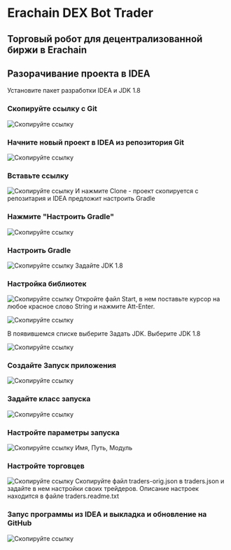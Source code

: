 # Erachain DEX Bot Trader
## Торговый робот для децентрализованной биржи в Erachain

## Разорачивание проекта в IDEA
Установите пакет разработки IDEA и JDK 1.8


### Скопируйте ссылку с Git
![Скопируйте ссылку](TRADER/help/001.png)


### Начните новый проект в IDEA из репозитория Git
![Скопируйте ссылку](TRADER/help/002.png)


### Вставьте ссылку
![Скопируйте ссылку](TRADER/help/003.jpg)
И нажмите Clone - проект скопируется с репозитария и IDEA предложит настроить Gradle


### Нажмите "Настроить Gradle"
![Скопируйте ссылку](TRADER/help/004.jpg)


### Настроить Gradle
![Скопируйте ссылку](TRADER/help/005.jpg)
Задайте JDK 1.8
 

### Настройка библиотек
![Скопируйте ссылку](TRADER/help/007.jpg)
Откройте файл Start, в нем поставьте курсор на любое красное слово String
 и нажмите Att-Enter.

![Скопируйте ссылку](TRADER/help/008.jpg)

В появившемся списке выберите Задать JDK. Выберите JDK 1.8

![Скопируйте ссылку](TRADER/help/009.jpg)


### Создайте Запуск приложения
![Скопируйте ссылку](TRADER/help/010.jpg)


### Задайте класс запуска
![Скопируйте ссылку](TRADER/help/011.png)


### Настройте параметры запуска
![Скопируйте ссылку](TRADER/help/012.png)
Имя, Путь, Модуль

### Настройте торговцев
![Скопируйте ссылку](TRADER/help/013.png)
Скопируйте файл traders-orig.json в traders.json и задайте в нем настройки своих трейдеров.
Описание настроек находится в файле traders.readme.txt

### Запус программы из IDEA и выкладка и обновление на GitHub
![Скопируйте ссылку](TRADER/help/014.png)

